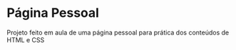 # Página Pessoal
Projeto feito em aula de uma página pessoal para prática dos conteúdos de HTML e CSS

